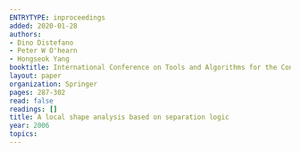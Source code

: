 ```yaml
---
ENTRYTYPE: inproceedings
added: 2020-01-28
authors:
- Dino Distefano
- Peter W O'hearn
- Hongseok Yang
booktitle: International Conference on Tools and Algorithms for the Construction and Analysis of Systems
layout: paper
organization: Springer
pages: 287-302
read: false
readings: []
title: A local shape analysis based on separation logic
year: 2006
topics:
---
```

